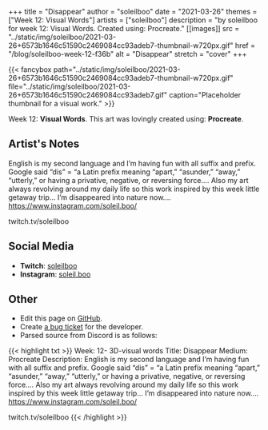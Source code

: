 +++
title =       "Disappear"
author =      "soleilboo"
date =        "2021-03-26"
themes =      ["Week 12: Visual Words"]
artists =     ["soleilboo"]
description = "by soleilboo for week 12: Visual Words. Created using: Procreate."
[[images]]
              src = "../static/img/soleilboo/2021-03-26+6573b1646c51590c2469084cc93adeb7-thumbnail-w720px.gif"
              href = "/blog/soleilboo-week-12-f36b"
              alt = "Disappear"
              stretch = "cover"
+++


{{< fancybox path="../static/img/soleilboo/2021-03-26+6573b1646c51590c2469084cc93adeb7-thumbnail-w720px.gif" file="../static/img/soleilboo/2021-03-26+6573b1646c51590c2469084cc93adeb7.gif" caption="Placeholder thumbnail for a visual work." >}}


Week 12: **Visual Words**. This art was lovingly created using: **Procreate**.

## Artist's Notes

English is my second language and I’m having fun with all suffix and prefix. Google said “dis” =  “a Latin prefix meaning “apart,” “asunder,” “away,” “utterly,” or having a privative, negative, or reversing force.... Also my art always revolving around my daily life so this work inspired by this week little getaway trip... I’m disappeared into nature now....
https://www.instagram.com/soleil.boo/

twitch.tv/soleilboo

## Social Media

- **Twitch**: <a href='https://twitch.tv/soleilboo' target='_blank'>soleilboo</a>
- **Instagram**: <a href='https://instagram.com/soleil.boo' target='_blank'>soleil.boo</a>

## Other

- Edit this page on [GitHub](https://github.com/teaminkling/web-refresh/edit/main/content/blog/soleilboo-week-12-f36b.md).
- Create [a bug ticket](https://github.com/teaminkling/web-refresh/issues/new?assignees=&labels=bug&template=problem-report.md&title=) for the developer.
- Parsed source from Discord is as follows:

{{< highlight txt >}}
Week: 12- 3D-visual words
Title: Disappear
Medium: Procreate 
Description: English is my second language and I’m having fun with all suffix and prefix. Google said “dis” =  “a Latin prefix meaning “apart,” “asunder,” “away,” “utterly,” or having a privative, negative, or reversing force.... Also my art always revolving around my daily life so this work inspired by this week little getaway trip... I’m disappeared into nature now....
https://www.instagram.com/soleil.boo/

twitch.tv/soleilboo
{{< /highlight >}}